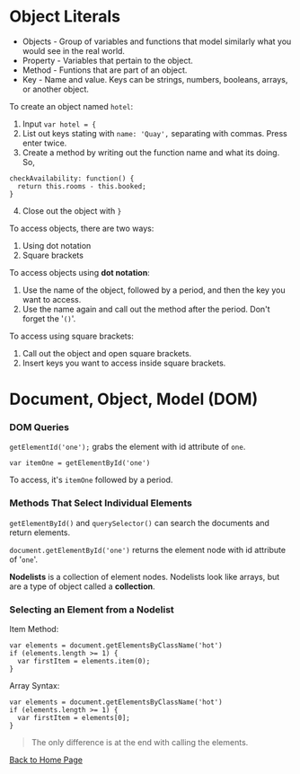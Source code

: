 # Object Literals

- Objects - Group of variables and functions that model similarly what you would see in the real world.
- Property - Variables that pertain to the object.
- Method - Funtions that are part of an object.
- Key - Name and value. Keys can be strings, numbers, booleans, arrays, or another object.

To create an object named `hotel`:

1. Input `var hotel = {`
2. List out keys stating with `name: 'Quay',` separating with commas. Press enter twice.
3. Create a method by writing out the function name and what its doing. So, 
``` 
checkAvailability: function() {
  return this.rooms - this.booked;
}
```
4. Close out the object with `}`

To access objects, there are two ways:
1. Using dot notation
2. Square brackets

To access objects using **dot notation**:

1. Use the name of the object, followed by a period, and then the key you want to access.
2. Use the name again and call out the method after the period. Don't forget the '`()`'.

To access using square brackets:

1. Call out the object and open square brackets.
2. Insert keys you want to access inside square brackets.

# Document, Object, Model (DOM)

### DOM Queries

`getElementId('one');` grabs the element with id attribute of `one`.

`var itemOne = getElementById('one')`

To access, it's `itemOne` followed by a period.

### Methods That Select Individual Elements
`getElementById()` and `querySelector()` can search the documents and return elements.

`document.getElementById('one')` returns the element node with id attribute of '`one`'.

**Nodelists** is a collection of element nodes. Nodelists look like arrays, but are a type of object called a **collection**.

### Selecting an Element from a Nodelist

Item Method:
```
var elements = document.getElementsByClassName('hot')
if (elements.length >= 1) {
  var firstItem = elements.item(0);
}
```

Array Syntax:
```
var elements = document.getElementsByClassName('hot')
if (elements.length >= 1) {
  var firstItem = elements[0];
}
```

> The only difference is at the end with calling the elements.

[Back to Home Page](https://kmangub.github.io/reading-notes-master/)